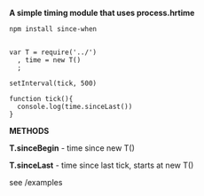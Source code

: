 **A simple timing module that uses process.hrtime**

    npm install since-when


    var T = require('../')
      , time = new T()
      ;
      
    setInterval(tick, 500)
    
    function tick(){
      console.log(time.sinceLast())  
    }

__METHODS__

**T.sinceBegin** - time since new T()

**T.sinceLast** - time since last tick, starts at new T()
 
see /examples